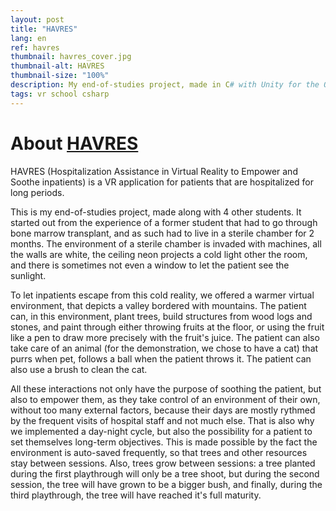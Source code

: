 ```yaml
---
layout: post
title: "HAVRES"
lang: en
ref: havres
thumbnail: havres_cover.jpg
thumbnail-alt: HAVRES
thumbnail-size: "100%"
description: My end-of-studies project, made in C# with Unity for the Occulus Quest VR headset.
tags: vr school csharp
---
```


# About [HAVRES](https://github.com/pitchinpingouin/HAVRES)

HAVRES (Hospitalization Assistance in Virtual Reality to Empower and Soothe inpatients) is a VR application for patients that are hospitalized for long periods.

This is my end-of-studies project, made along with 4 other students. It started out from the experience of a former student that had to go through bone marrow transplant, and as such had to live in a sterile chamber for 2 months. The environment of a sterile chamber is invaded with machines, all the walls are white, the ceiling neon projects a cold light other the room, and there is sometimes not even a window to let the patient see the sunlight. 

To let inpatients escape from this cold reality, we offered a warmer virtual environment, that depicts a valley bordered with mountains. The patient can, in this environment, plant trees, build structures from wood logs and stones, and paint through either throwing fruits at the floor, or using the fruit like a pen to draw more precisely with the fruit's juice. The patient can also take care of an animal (for the demonstration, we chose to have a cat) that purrs when pet, follows a ball when the patient throws it. The patient can also use a brush to clean the cat. 

All these interactions not only have the purpose of soothing the patient, but also to empower them, as they take control of an environment of their own, without too many external factors, because their days are mostly rythmed by the frequent visits of hospital staff and not much else. That is also why we implemented a day-night cycle, but also the possibility for a patient to set themselves long-term objectives. This is made possible by the fact the environment is auto-saved frequently, so that trees and other resources stay between sessions. Also, trees grow between sessions: a tree planted during the first playthrough will only be a tree shoot, but during the second session, the tree will have grown to be a bigger bush, and finally, during the third playthrough, the tree will have reached it's full maturity.



